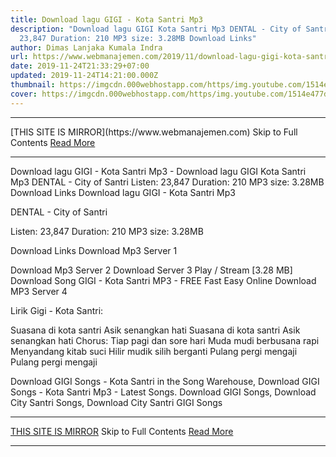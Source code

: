 ```yaml
---
title: Download lagu GIGI - Kota Santri Mp3
description: "Download lagu GIGI Kota Santri Mp3 DENTAL - City of Santri Listen:
  23,847 Duration: 210 MP3 size: 3.28MB Download Links"
author: Dimas Lanjaka Kumala Indra
url: https://www.webmanajemen.com/2019/11/download-lagu-gigi-kota-santri-mp3_24.html
date: 2019-11-24T21:33:29+07:00
updated: 2019-11-24T14:21:00.000Z
thumbnail: https://imgcdn.000webhostapp.com/https/img.youtube.com/1514e477dae70eb7cf2ad5f8ad1d5a98.jpeg
cover: https://imgcdn.000webhostapp.com/https/img.youtube.com/1514e477dae70eb7cf2ad5f8ad1d5a98.jpeg
---
```


<hr/> [THIS SITE IS MIRROR](https://www.webmanajemen.com) Skip to Full Contents <a href="https://www.webmanajemen.com/2019/11/download-lagu-gigi-kota-santri-mp3_24.html" rel="follow" class="button" id="read-more">Read More</a> <hr/> Download lagu GIGI - Kota Santri Mp3 - Download lagu GIGI Kota Santri Mp3 DENTAL - City of Santri Listen: 23,847 Duration: 210 MP3 size: 3.28MB Download Links Download lagu GIGI - Kota Santri Mp3

  DENTAL - City of Santri 

  Listen: 23,847 
  Duration: 210 
  MP3 size: 3.28MB 

  Download Links 
  Download Mp3 Server 1 

  Download Mp3 Server 2 
  Download Server 3 
  Play / Stream [3.28 MB] Download Song GIGI - Kota Santri MP3 - FREE Fast Easy Online 
  Download MP3 Server 4 


                             
Lirik Gigi - Kota Santri:
                             
 Suasana di kota santri 
 Asik senangkan hati 
 Suasana di kota santri 
 Asik senangkan hati 
 Chorus: 
 Tiap pagi dan sore hari 
 Muda mudi berbusana rapi 
 Menyandang kitab suci 
 Hilir mudik silih berganti 
 Pulang pergi mengaji 
 Pulang pergi mengaji 
                         
  Download GIGI Songs - Kota Santri in the Song Warehouse, Download GIGI Songs - Kota Santri Mp3 - Latest Songs.  Download GIGI Songs, Download City Santri Songs, Download City Santri GIGI Songs <hr/> [THIS SITE IS MIRROR](https://www.webmanajemen.com) Skip to Full Contents <a href="https://www.webmanajemen.com/2019/11/download-lagu-gigi-kota-santri-mp3_24.html" rel="follow" class="button" id="read-more">Read More</a> <hr/>